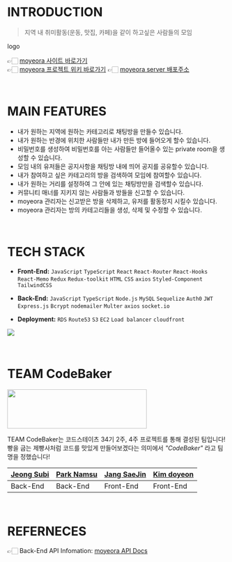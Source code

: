 # INTRODUCTION
> 지역 내 취미활동(운동, 맛집, 카페)을 같이 하고싶은 사람들의 모임

logo

👉🏻 [moyeora 사이트 바로가기]()  
👉🏻 [moyeora 프로젝트 위키 바로가기](https://github.com/codestates/moyeora/wiki)
👉🏻 [moyeora server 배포주소](http://moyeora.o-r.kr/)

<br>

# MAIN FEATURES
- 내가 원하는 지역에 원하는 카테고리로 채팅방을 만들수 있습니다.
- 내가 원하는 반경에 위치한 사람들만 내가 만든 방에 들어오게 할수 있습니다.
- 비밀번호를 생성하여 비밀번호를 아는 사람들만 들어올수 있는 private room을 생성할 수 있습니다.
- 모임 내의 유저들은 공지사항을 채팅방 내에 띄어 공지를 공유할수 있습니다.
- 내가 참여하고 싶은 카테고리의 방을 검색하여 모임에 참여할수 있습니다.
- 내가 원하는 거리를 설정하여 그 안에 있는 채팅방만을 검색할수 있습니다.
- 커뮤니티 매너를 지키지 않는 사람들과 방들을 신고할 수 있습니다.
- moyeora 관리자는 신고받은 방을 삭제하고, 유저를 활동정지 시킬수 있습니다.
- moyeora 관리자는 방의 카테고리들을 생성, 삭제 및 수정할 수 있습니다.


<br>

# TECH STACK
- **Front-End:** `JavaScript` `TypeScript` `React` `React-Router` `React-Hooks` `React-Memo` `Redux` `Redux-toolkit` `HTML` `CSS` `axios` `Styled-Component` `TailwindCSS`

- **Back-End:** `JavaScript` `TypeScript` `Node.js` `MySQL` `Sequelize` `Auth0` `JWT` `Express.js` `Bcrypt` `nodemailer` `Multer` `axios` `socket.io`

- **Deployment:** `RDS` `Route53` `S3` `EC2` `Load balancer` `cloudfront`

![](https://cdn.discordapp.com/attachments/919801014239002675/925586538774016110/2021-12-29_12.10.01.png)

<br>

# TEAM CodeBaker
<img src="https://cdn.discordapp.com/attachments/870468027773251616/923224816339783690/KakaoTalk_Photo_2021-12-22-23-44-50.jpeg" width="320" height="90"></img>

TEAM CodeBaker는 코드스테이츠 34기 2주, 4주 프로젝트를 통해 결성된 팀입니다!  
빵을 굽는 제빵사처럼 코드를 맛있게 만들어보겠다는 의미에서 _"CodeBaker"_ 라고 팀명을 정했습니다!

|[Jeong Subi](https://github.com/JeongSubi)|[Park Namsu](https://github.com/PARKNAMSU)|[Jang SaeJin](https://github.com/JangSeBaRi)|[Kim doyeon](https://github.com/kimdoyeonn)
|-----|-----|-----|----|
|Back-End|Back-End|Front-End|Front-End|

<br>

# REFERNECES
👉🏻 Back-End API Infomation: [moyeora API Docs](https://moyeora.gitbook.io/api-docs/QKwZQ5JnuOYEc4zO35aw/)  
